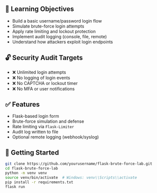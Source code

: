 ## 🎯 Learning Objectives

- Build a basic username/password login flow
- Simulate brute-force login attempts
- Apply rate limiting and lockout protection
- Implement audit logging (console, file, remote)
- Understand how attackers exploit login endpoints

## 🔓 Security Audit Targets

- ❌ Unlimited login attempts  
- ❌ No logging of login events  
- ❌ No CAPTCHA or lockout timer  
- ❌ No MFA or user notifications  

## ✅ Features

- Flask-based login form
- Brute-force simulation and defense
- Rate limiting via `Flask-Limiter`
- Audit log written to file
- Optional remote logging (webhook/syslog)

## 🚀 Getting Started

```bash
git clone https://github.com/yourusername/flask-brute-force-lab.git
cd flask-brute-force-lab
python -m venv venv
source venv/bin/activate  # Windows: venv\\Scripts\\activate
pip install -r requirements.txt
flask run
